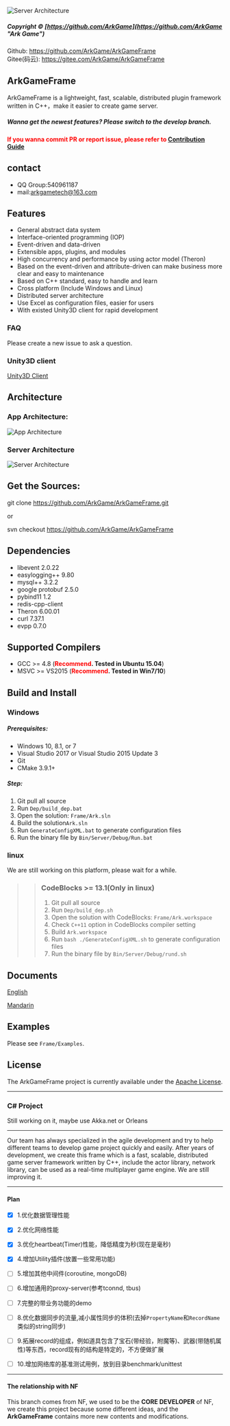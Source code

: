 ![Server Architecture](https://raw.githubusercontent.com/ArkGame/ArkGameFrame/master/Doc/asserts/imgs/ArkGameFrame.png)

##### Copyright © [https://github.com/ArkGame](https://github.com/ArkGame "Ark Game")

Github: https://github.com/ArkGame/ArkGameFrame
<br>
Gitee(码云): https://gitee.com/ArkGame/ArkGameFrame

## ArkGameFrame
ArkGameFrame is a lightweight, fast, scalable, distributed plugin framework written in C++，make it easier to create game server. 



##### Wanna get the newest features? Please switch to the develop branch.

**<font color=red>If you wanna commit PR or report issue, please refer to [Contribution Guide](https://github.com/ArkGame/ArkGameFrame/blob/master/CONTRIBUTING.md)</font>**

## contact
- QQ Group:540961187
- mail:arkgametech@163.com

## Features
- General abstract data system
- Interface-oriented programming (IOP)
- Event-driven and data-driven
- Extensible apps, plugins, and modules
- High concurrency and performance by using actor model (Theron)
- Based on the event-driven and attribute-driven can make business more clear and easy to maintenance
- Based on C++ standard, easy to handle and learn
- Cross platform (Include Windows and Linux)
- Distributed server architecture
- Use Excel as configuration files, easier for users
- With existed Unity3D client for rapid development

### FAQ
Please create a new issue to ask a question.

### Unity3D client
[Unity3D Client](https://github.com/ArkGame/ArkClient-Unity3D)

## Architecture

### App Architecture:
![App Architecture](https://raw.githubusercontent.com/ArkGame/ArkGameFrame/master/Doc/asserts/imgs/AppArchitecture.png)

### Server Architecture
![Server Architecture](https://raw.githubusercontent.com/ArkGame/ArkGameFrame/master/Doc/asserts/imgs/ServerArchitecture.png)

## Get the Sources:

git clone https://github.com/ArkGame/ArkGameFrame.git

or

svn checkout https://github.com/ArkGame/ArkGameFrame


## Dependencies

- libevent 2.0.22
- easylogging++ 9.80
- mysql++ 3.2.2
- google protobuf 2.5.0
- pybind11 1.2
- redis-cpp-client 
- Theron 6.00.01
- curl 7.37.1
- evpp 0.7.0

## Supported Compilers

* GCC >= 4.8 (**<font color=red>Recommend</font>. Tested in Ubuntu 15.04**)
* MSVC >= VS2015 (**<font color=red>Recommend</font>. Tested in Win7/10**)

## Build and Install

### Windows
##### Prerequisites:
- Windows 10, 8.1, or 7
- Visual Studio 2017 or Visual Studio 2015 Update 3
- Git
- CMake 3.9.1+

##### Step:
1. Git pull all source
2. Run `Dep/build_dep.bat`
3. Open the solution: `Frame/Ark.sln`
4. Build the solution`Ark.sln`
5. Run `GenerateConfigXML.bat` to generate configuration files
6. Run the binary file by `Bin/Server/Debug/Run.bat`

### linux
We are still working on this platform, please wait for a while.


>> ### CodeBlocks >= 13.1(Only in linux)
>> 1. Git pull all source
>> 2. Run `Dep/build_dep.sh`
>> 3. Open the solution with CodeBlocks: `Frame/Ark.workspace`
>> 4. Check `C++11` option in CodeBlocks compiler setting
>> 5. Build `Ark.workspace`
>> 6. Run `bash ./GenerateConfigXML.sh` to generate configuration files
>> 7. Run the binary file by `Bin/Server/Debug/rund.sh`

## Documents

[English](https://github.com/ArkGame/ArkGameFrame/blob/master/Doc/doc_EN.md)

[Mandarin](https://github.com/ArkGame/ArkGameFrame/blob/master/Doc/doc_ZH.md)

## Examples
Please see `Frame/Examples`.

## License
The ArkGameFrame project is currently available under the [Apache License](https://github.com/ArkGame/ArkGameFrame/blob/master/LICENSE).


----------
### C# Project
Still working on it, maybe use Akka.net or Orleans

----------
Our team has always specialized in the agile development and try to help different teams to develop game project quickly and easily. After years of development, we create this frame which is a fast, scalable, distributed game server framework written by C++, include the actor library, network library, can be used as a real-time multiplayer game engine. We are still improving it.

----------

#### Plan
- [x] 1.优化数据管理性能
- [x] 2.优化网络性能
- [x] 3.优化heartbeat(Timer)性能，降低精度为秒(现在是毫秒)
- [x] 4.增加Utility插件(放置一些常用功能)
- [ ] 5.增加其他中间件(coroutine, mongoDB)
- [ ] 6.增加通用的proxy-server(参考tconnd, tbus)
- [ ] 7.完整的带业务功能的demo
- [ ] 8.优化数据同步的流量,减小属性同步的体积(去掉`PropertyName`和`RecordName`类似的string同步)
- [ ] 9.拓展record的组成，例如道具包含了宝石(带经验，附魔等)、武器(带随机属性)等东西，record现有的结构是特定的，不方便做扩展
- [ ] 10.增加网络库的基准测试用例，放到目录benchmark/unittest


----------

#### The relationship with NF
This branch comes from NF, we used to be the **CORE DEVELOPER** of NF, we create this project because some different ideas, and the **ArkGameFrame** contains more new contents and modifications.